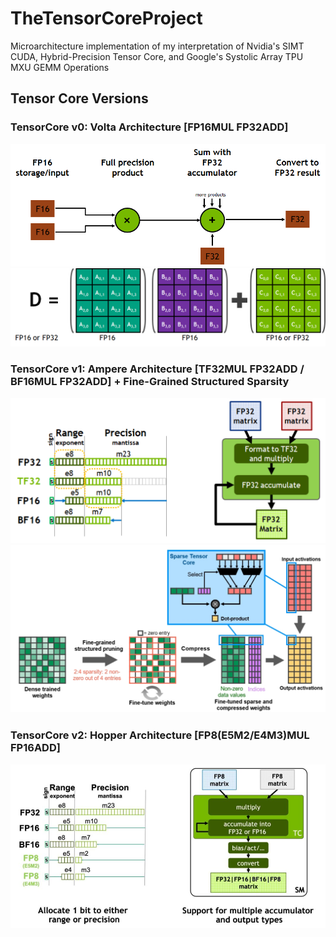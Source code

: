 # TheTensorCoreProject
Microarchitecture implementation of my interpretation of Nvidia's SIMT CUDA, Hybrid-Precision Tensor Core, and Google's Systolic Array TPU MXU GEMM Operations

## Tensor Core Versions
### TensorCore v0: Volta Architecture [FP16MUL FP32ADD]
<div align="center">
  <img src="./Arch%20Diags/VoltaTensorCore2.png" alt="Volta Tensor Core Architecture Diagram" width="600">
</div>
<div align="center">
  <img src="./Arch%20Diags/VoltaTensorCore.png" alt="Volta Tensor Core Architecture Diagram" width="600">
</div>

### TensorCore v1: Ampere Architecture [TF32MUL FP32ADD / BF16MUL FP32ADD] + Fine-Grained Structured Sparsity
<div align="center">
  <img src="./Arch%20Diags/AmpereTensorCoreTF32.png" alt="Ampere Tensor Core Architecture Diagram" width="600">
</div>
<div align="center">
  <img src="./Arch Diags/Fine-Grained Structured Sparsity.png" alt="Ampere Tensor Core Architecture Diagram" width="600">
</div>

### TensorCore v2: Hopper Architecture [FP8(E5M2/E4M3)MUL FP16ADD]
<div align="center">
  <img src="./Arch Diags/FP8HopperTensorCore.png" alt="Hopper Tensor Core Architecture Diagram" width="600">
</div>

